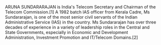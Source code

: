 ARUNA SUNDARARAJAN is India's Telecom Secretary and Chairman of the Telecom Commission.[1] A 1982 batch IAS officer from Kerala Cadre, Ms Sundararajan, is one of the most senior civil servants of the Indian Administrative Service (IAS) in the country. Ms Sundararajan has over three decades of experience in a variety of leadership roles in the Central and State Governments, especially in Economic and Development Administration, Investment Promotion and IT/Telecom Domains.[2]
